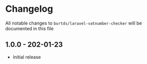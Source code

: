 # Changelog

All notable changes to `burtds/laravel-vatnumber-checker` will be documented in this file

## 1.0.0 - 202-01-23

- Initial release
